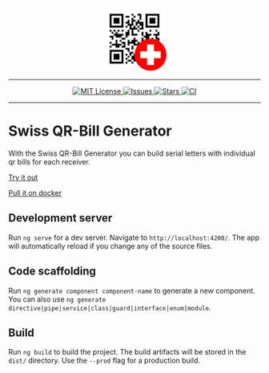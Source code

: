 <div align="center">
  <img alt="QR-Bill Generator" src="https://raw.githubusercontent.com/lucbu01/qr-bill-generator/master/src/assets/icons/icon-128x128.png">
</div>

---
<div align="center">
  <a href="https://github.com/lucbu01/qr-bill-generator/blob/main/LICENCE">
    <img alt="MIT License" src="https://img.shields.io/badge/licence-MIT-brightgreen">
  </a>
  <a href="https://github.com/lucbu01/qr-bill-generator/issues">
    <img alt="Issues" src="https://img.shields.io/github/issues-raw/lucbu01/qr-bill-generator?style=flat-square">
  </a>
  <a href="https://github.com/lucbu01/qr-bill-generator/stargazers">
    <img alt="Stars" src="https://img.shields.io/github/stars/lucbu01/qr-bill-generator?color=brightgreen&style=flat-square">
  </a>
  <a href="https://github.com/lucbu01/qr-bill-generator/actions?query=workflow%3Abuild">
    <img alt="CI" src="https://img.shields.io/github/workflow/status/lucbu01/qr-bill-generator/build?style=flat-square">
  </a>
</div>

---

# Swiss QR-Bill Generator

With the Swiss QR-Bill Generator you can build serial letters with individual qr bills for each receiver.


[Try it out](https://qr.lucbu.ch)

[Pull it on docker](https://hub.docker.com/r/lucbu01/qr-bill-generator)

## Development server

Run `ng serve` for a dev server. Navigate to `http://localhost:4200/`. The app will automatically reload if you change any of the source files.

## Code scaffolding

Run `ng generate component component-name` to generate a new component. You can also use `ng generate directive|pipe|service|class|guard|interface|enum|module`.

## Build

Run `ng build` to build the project. The build artifacts will be stored in the `dist/` directory. Use the `--prod` flag for a production build.

